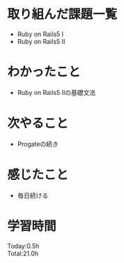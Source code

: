 # 取り組んだ課題一覧
- Ruby on Rails5 Ⅰ
- Ruby on Rails5 Ⅱ
# わかったこと
- Ruby on Rails5 Ⅱの基礎文法
# 次やること
- Progateの続き
# 感じたこと
- 毎日続ける
# 学習時間
Today:0.5h  
Total:21.0h
